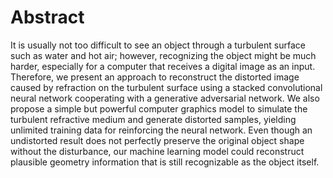 # Abstract
It is usually not too difficult to see an object through a turbulent surface such as
water and hot air; however, recognizing the object might be much harder, especially
for a computer that receives a digital image as an input. Therefore, we present an
approach to reconstruct the distorted image caused by refraction on the turbulent
surface using a stacked convolutional neural network cooperating with a generative
adversarial network. We also propose a simple but powerful computer graphics
model to simulate the turbulent refractive medium and generate distorted samples,
yielding unlimited training data for reinforcing the neural network. Even though an
undistorted result does not perfectly preserve the original object shape without the
disturbance, our machine learning model could reconstruct plausible geometry
information that is still recognizable as the object itself.
